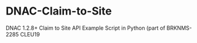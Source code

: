 # DNAC-Claim-to-Site
DNAC 1.2.8+ Claim to Site API Example Script in Python (part of BRKNMS-2285 CLEU19
